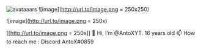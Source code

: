 ![avataaars](https://user-images.githubusercontent.com/69409023/175741827-50178ee4-868b-446a-ba23-d048b4c6d3ad.png)
![image](http://url.to/image.png = 250x250)

![image](http://url.to/image.png = 250x)

[[http://url.to/image.png = 250x]]
👋 Hi, I’m @AntoXYT. 16 years old
📫 How to reach me : Discord  AntoX#0859

